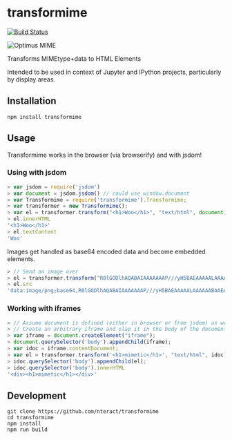 # transformime

[![Build Status](https://travis-ci.org/nteract/transformime.svg)](https://travis-ci.org/nteract/transformime)

![Optimus MIME](https://cloud.githubusercontent.com/assets/836375/8655086/6afd9854-2954-11e5-8427-05d7c4153b3d.png)

Transforms MIMEtype+data to HTML Elements

Intended to be used in context of Jupyter and IPython projects, particularly by display areas.

## Installation

```
npm install transformime
```


## Usage

Transformime works in the browser (via browserify) and with jsdom!

### Using with jsdom

```javascript
> var jsdom = require('jsdom')
> var document = jsdom.jsdom() // could use window.document
> var Transformime = require('transformime').Transformime;
> var transformer = new Transformime();
> var el = transformer.transform("<h1>Woo</h1>", "text/html", document)
> el.innerHTML
'<h1>Woo</h1>'
> el.textContent
'Woo'
```

Images get handled as base64 encoded data and become embedded elements.

```javascript
> // Send an image over
> el = transformer.transform("R0lGODlhAQABAIAAAAAAAP///yH5BAEAAAAALAAAAAABAAEAAAIBRAA7", "image/png", document)
> el.src
'data:image/png;base64,R0lGODlhAQABAIAAAAAAAP///yH5BAEAAAAALAAAAAABAAEAAAIBRAA7'
```

### Working with iframes

```javascript
> // Assume document is defined (either in browser or from jsdom) as well as transformer
> // Create an arbitrary iframe and slap it in the body of the document
> var iframe = document.createElement("iframe");
> document.querySelector('body').appendChild(iframe);
> var idoc = iframe.contentDocument;
> var el = transformer.transform('<h1>mimetic</h1>', "text/html", idoc);
> idoc.querySelector('body').appendChild(el);
> idoc.querySelector('body').innerHTML
'<div><h1>mimetic</h1></div>'
```

## Development

```
git clone https://github.com/nteract/transformime
cd transformime
npm install
npm run build
```

